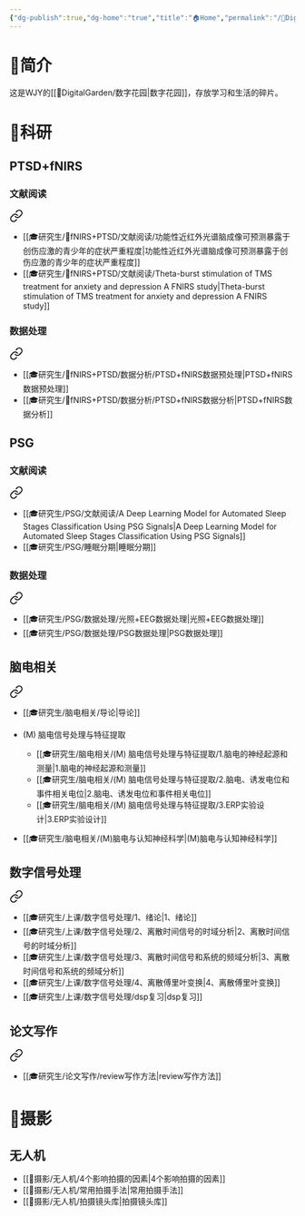 ```yaml
---
{"dg-publish":true,"dg-home":"true","title":"🏠Home","permalink":"/🌼DigitalGarden/🏠Home/","tags":["gardenEntry"],"dgPassFrontmatter":true}
---
```


# 🤩简介

这是WJY的[[🌼DigitalGarden/数字花园\|数字花园]]，存放学习和生活的碎片。

# 🔬科研
## PTSD+fNIRS
### 文献阅读


<div class="transclusion internal-embed is-loaded"><a class="markdown-embed-link" href="//f-nirs-ptsd///" aria-label="Open link"><svg xmlns="http://www.w3.org/2000/svg" width="24" height="24" viewBox="0 0 24 24" fill="none" stroke="currentColor" stroke-width="2" stroke-linecap="round" stroke-linejoin="round" class="svg-icon lucide-link"><path d="M10 13a5 5 0 0 0 7.54.54l3-3a5 5 0 0 0-7.07-7.07l-1.72 1.71"></path><path d="M14 11a5 5 0 0 0-7.54-.54l-3 3a5 5 0 0 0 7.07 7.07l1.71-1.71"></path></svg></a><div class="markdown-embed">





+ [[🎓研究生/🌙fNIRS+PTSD/文献阅读/功能性近红外光谱脑成像可预测暴露于创伤应激的青少年的症状严重程度\|功能性近红外光谱脑成像可预测暴露于创伤应激的青少年的症状严重程度]]
+ [[🎓研究生/🌙fNIRS+PTSD/文献阅读/Theta-burst stimulation of TMS treatment for anxiety and depression A FNIRS study\|Theta-burst stimulation of TMS treatment for anxiety and depression A FNIRS study]]

</div></div>

### 数据处理


<div class="transclusion internal-embed is-loaded"><a class="markdown-embed-link" href="//f-nirs-ptsd///" aria-label="Open link"><svg xmlns="http://www.w3.org/2000/svg" width="24" height="24" viewBox="0 0 24 24" fill="none" stroke="currentColor" stroke-width="2" stroke-linecap="round" stroke-linejoin="round" class="svg-icon lucide-link"><path d="M10 13a5 5 0 0 0 7.54.54l3-3a5 5 0 0 0-7.07-7.07l-1.72 1.71"></path><path d="M14 11a5 5 0 0 0-7.54-.54l-3 3a5 5 0 0 0 7.07 7.07l1.71-1.71"></path></svg></a><div class="markdown-embed">





+ [[🎓研究生/🌙fNIRS+PTSD/数据分析/PTSD+fNIRS数据预处理\|PTSD+fNIRS数据预处理]]
+ [[🎓研究生/🌙fNIRS+PTSD/数据分析/PTSD+fNIRS数据分析\|PTSD+fNIRS数据分析]]

</div></div>

## PSG
### 文献阅读


<div class="transclusion internal-embed is-loaded"><a class="markdown-embed-link" href="//psg///" aria-label="Open link"><svg xmlns="http://www.w3.org/2000/svg" width="24" height="24" viewBox="0 0 24 24" fill="none" stroke="currentColor" stroke-width="2" stroke-linecap="round" stroke-linejoin="round" class="svg-icon lucide-link"><path d="M10 13a5 5 0 0 0 7.54.54l3-3a5 5 0 0 0-7.07-7.07l-1.72 1.71"></path><path d="M14 11a5 5 0 0 0-7.54-.54l-3 3a5 5 0 0 0 7.07 7.07l1.71-1.71"></path></svg></a><div class="markdown-embed">





+ [[🎓研究生/PSG/文献阅读/A Deep Learning Model for Automated Sleep Stages Classification Using PSG Signals\|A Deep Learning Model for Automated Sleep Stages Classification Using PSG Signals]]
+ [[🎓研究生/PSG/睡眠分期\|睡眠分期]]


</div></div>

### 数据处理


<div class="transclusion internal-embed is-loaded"><a class="markdown-embed-link" href="//psg///" aria-label="Open link"><svg xmlns="http://www.w3.org/2000/svg" width="24" height="24" viewBox="0 0 24 24" fill="none" stroke="currentColor" stroke-width="2" stroke-linecap="round" stroke-linejoin="round" class="svg-icon lucide-link"><path d="M10 13a5 5 0 0 0 7.54.54l3-3a5 5 0 0 0-7.07-7.07l-1.72 1.71"></path><path d="M14 11a5 5 0 0 0-7.54-.54l-3 3a5 5 0 0 0 7.07 7.07l1.71-1.71"></path></svg></a><div class="markdown-embed">





+ [[🎓研究生/PSG/数据处理/光照+EEG数据处理\|光照+EEG数据处理]]
+ [[🎓研究生/PSG/数据处理/PSG数据处理\|PSG数据处理]]

</div></div>


## 脑电相关


<div class="transclusion internal-embed is-loaded"><a class="markdown-embed-link" href="////" aria-label="Open link"><svg xmlns="http://www.w3.org/2000/svg" width="24" height="24" viewBox="0 0 24 24" fill="none" stroke="currentColor" stroke-width="2" stroke-linecap="round" stroke-linejoin="round" class="svg-icon lucide-link"><path d="M10 13a5 5 0 0 0 7.54.54l3-3a5 5 0 0 0-7.07-7.07l-1.72 1.71"></path><path d="M14 11a5 5 0 0 0-7.54-.54l-3 3a5 5 0 0 0 7.07 7.07l1.71-1.71"></path></svg></a><div class="markdown-embed">





- [[🎓研究生/脑电相关/导论\|导论]]

- (M) 脑电信号处理与特征提取
	- [[🎓研究生/脑电相关/(M) 脑电信号处理与特征提取/1.脑电的神经起源和测量\|1.脑电的神经起源和测量]]
	- [[🎓研究生/脑电相关/(M) 脑电信号处理与特征提取/2.脑电、诱发电位和事件相关电位\|2.脑电、诱发电位和事件相关电位]]
	- [[🎓研究生/脑电相关/(M) 脑电信号处理与特征提取/3.ERP实验设计\|3.ERP实验设计]]
- [[🎓研究生/脑电相关/(M)脑电与认知神经科学\|(M)脑电与认知神经科学]]

</div></div>

## 数字信号处理 


<div class="transclusion internal-embed is-loaded"><a class="markdown-embed-link" href="/////" aria-label="Open link"><svg xmlns="http://www.w3.org/2000/svg" width="24" height="24" viewBox="0 0 24 24" fill="none" stroke="currentColor" stroke-width="2" stroke-linecap="round" stroke-linejoin="round" class="svg-icon lucide-link"><path d="M10 13a5 5 0 0 0 7.54.54l3-3a5 5 0 0 0-7.07-7.07l-1.72 1.71"></path><path d="M14 11a5 5 0 0 0-7.54-.54l-3 3a5 5 0 0 0 7.07 7.07l1.71-1.71"></path></svg></a><div class="markdown-embed">




- [[🎓研究生/上课/数字信号处理/1、绪论\|1、绪论]]
- [[🎓研究生/上课/数字信号处理/2、离散时间信号的时域分析\|2、离散时间信号的时域分析]]
- [[🎓研究生/上课/数字信号处理/3、离散时间信号和系统的频域分析\|3、离散时间信号和系统的频域分析]]
- [[🎓研究生/上课/数字信号处理/4、离散傅里叶变换\|4、离散傅里叶变换]]
- [[🎓研究生/上课/数字信号处理/dsp复习\|dsp复习]]

</div></div>

## 论文写作


<div class="transclusion internal-embed is-loaded"><a class="markdown-embed-link" href="////" aria-label="Open link"><svg xmlns="http://www.w3.org/2000/svg" width="24" height="24" viewBox="0 0 24 24" fill="none" stroke="currentColor" stroke-width="2" stroke-linecap="round" stroke-linejoin="round" class="svg-icon lucide-link"><path d="M10 13a5 5 0 0 0 7.54.54l3-3a5 5 0 0 0-7.07-7.07l-1.72 1.71"></path><path d="M14 11a5 5 0 0 0-7.54-.54l-3 3a5 5 0 0 0 7.07 7.07l1.71-1.71"></path></svg></a><div class="markdown-embed">





+ [[🎓研究生/论文写作/review写作方法\|review写作方法]]

</div></div>

# 📸摄影
## 无人机


<div class="transclusion internal-embed is-loaded"><div class="markdown-embed">



+ [[📸摄影/无人机/4个影响拍摄的因素\|4个影响拍摄的因素]]
+ [[📸摄影/无人机/常用拍摄手法\|常用拍摄手法]]
+ [[📸摄影/无人机/拍摄镜头库\|拍摄镜头库]]

</div></div>
